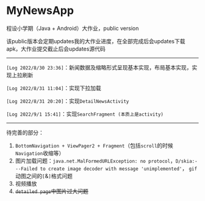 # MyNewsApp
程设小学期（Java + Android）大作业，public version

该public版本会定期updates我的大作业进度，在全部完成后会updates下载apk，大作业提交截止后会updates源代码

-----------



`[Log 2022/8/30 23:36]`：新闻数据及缩略形式呈现基本实现，布局基本实现，实现上拉刷新

`[Log 2022/8/31 11:04]`：实现下拉加载

`[Log 2022/8/31 20:20]`：实现`DetailNewsActivity`

`[Log 2022/9/1 15:41]`：实现`SearchFragment (本质上是activity)`

-----------



待完善的部分：

1. `BottomNavigation + ViewPager2 + Fragment`（包括`scroll`的时候`Navigation`收缩等）
2. 图片加载问题：`java.net.MalFormedURLException: no protocol`，`D/skia:---Failed to create image decoder with message 'unimplemented'`， `gif`动图之间的`[`&`]`格式问题
3. 视频播放
3. ~~`detailed page`中图片过大问题~~
